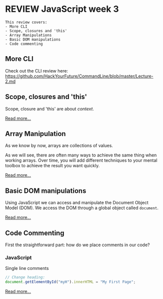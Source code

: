 # REVIEW JavaScript week 3

```
This review covers:
- More CLI
- Scope, closures and 'this'
- Array Manipulations
- Basic DOM manipulations
- Code commenting
```

## More CLI
Check out the CLI review here: https://github.com/HackYourFuture/CommandLine/blob/master/Lecture-2.md

## Scope, closures and 'this'

Scope, closure and 'this' are about *context*.

[Read more...](../fundamentals/scope_closures_this.md)

## Array Manipulation

As we know by now, arrays are collections of values.

As we will see, there are often many ways to achieve the same thing when working arrays. Over time, you will add different techniques to your mental toolbox to achieve the result you want quickly.

[Read more...](../fundamentals/array_manipulation.md)

## Basic DOM manipulations

Using JavaScript we can access and manipulate the Document Object Model (DOM). We access the DOM through a global object called `document`.

[Read more...](../fundamentals/DOM_manipulation.md)

## Code Commenting
First the straightforward part: how do we place comments in our code?

### JavaScript
Single line comments
```js
// Change heading:
document.getElementById("myH").innerHTML = "My First Page";
```

[Read more...](../fundamentals/code_commenting.md)
